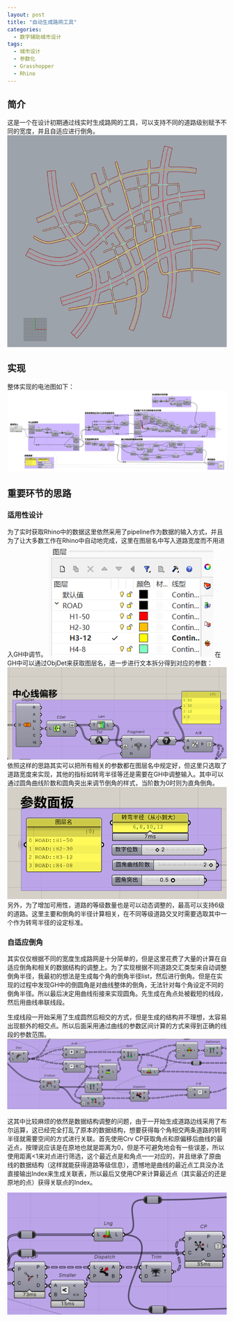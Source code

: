 ```yaml
---
layout: post
title: "自动生成路网工具"
categories:
  - 数字辅助城市设计
tags:
  - 城市设计
  - 参数化
  - Grasshopper
  - Rhino
---
```


## 简介
这是一个在设计初期通过线实时生成路网的工具，可以支持不同的道路级别赋予不同的宽度，并且自适应进行倒角。
![](image/自动生成路网/screenshot-20220612-132418.png)

## 实现
整体实现的电池图如下：
![](image/自动生成路网/电池图.png)

## 重要环节的思路
### 适用性设计
为了实时获取Rhino中的数据这里依然采用了pipeline作为数据的输入方式，并且为了让大多数工作在Rhino中自动地完成，这里在图层名中写入道路宽度而不用进入GH中调节。
![](image/自动生成路网/图层.png)
在GH中可以通过ObjDet来获取图层名，进一步进行文本拆分得到对应的参数：
![](image/自动生成路网/提取路宽.png)
依照这样的思路其实可以把所有相关的参数都在图层名中规定好，但这里只选取了道路宽度来实现，其他的指标如转弯半径等还是需要在GH中调整输入。其中可以通过圆角曲线阶数和圆角突出来调节倒角的样式，当阶数为0时则为直角倒角。
![](image/自动生成路网/参数.png)
另外，为了增加可用性，道路的等级数量也是可以动态调整的，最高可以支持6级的道路。这里主要和倒角的半径计算相关，在不同等级道路交叉时需要选取其中一个作为转弯半径的设定标准。

### 自适应倒角
其实仅仅根据不同的宽度生成路网是十分简单的，但是这里花费了大量的计算在自适应倒角和相关的数据结构的调整上。为了实现根据不同道路交汇类型来自动调整倒角半径，我最初的想法是生成每个角的倒角半径list，然后进行倒角。但是在实现的过程中发现GH中的倒圆角是对曲线整体的倒角，无法针对每个角设定不同的倒角半径。所以最后决定用曲线衔接来实现圆角。先生成在角点处被截短的线段，然后用曲线串联线段。

生成线段一开始采用了生成圆然后相交的方式，但是生成的结构并不理想，太容易出现额外的相交点。所以后面采用通过曲线的参数区间计算的方式来得到正确的线段的参数范围。
![](image/自动生成路网/参数区间计算.png)

这其中比较麻烦的依然是数据结构调整的问题，由于一开始生成道路边线采用了布尔运算，这已经完全打乱了原本的数据结构，想要获得每个角相交两条道路的转弯半径就需要空间的方式进行关联。首先使用Crv CP获取角点和原偏移后曲线的最近点，按理说应该是在原地也就是距离为0，但是不可避免地会有一些误差，所以使用距离<1来对点进行筛选，这个最近点是和角点一一对应的，并且继承了原曲线的数据结构（这样就能获得道路等级信息），遗憾地是曲线的最近点工具没办法直接输出Index来生成关联表，所以最后又使用CP来计算最近点（其实最近的还是原地的点）获得关联点的Index。

![](image/自动生成路网/获取近邻点.png)